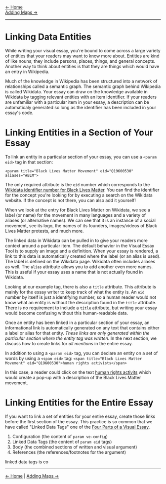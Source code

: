 [<- Home](https://docs.visual-essays.app/) <br />
[Adding Maps ->](https://docs.visual-essays.app/adding-maps)
___
# Linking Data Entities

While writing your visual essay, you're bound to come across a large variety of entities that your readers may want to know more about. Entities are kind of like nouns; they include persons, places, things, and general concepts. Another way to think about entities is that they are things which would have an entry in Wikipedia. 

Much of the knowledge in Wikipedia has been structured into a network of relationships called a semantic graph. The semantic graph behind Wikipedia is called Wikidata. Your essay can draw on the knowledge available in Wikidata by tagging relevant entities with an item identifier. If your readers are unfamiliar with a particular item in your essay, a description can be automaticaly generated so long as the identifier has been included in your essay's code.

# Linking Entities in a Section of Your Essay

To link an entity in a particular section of your essay, you can use a `<param eid>` tag in that section:

```
<param title="Black Lives Matter Movement" eid="Q19600530" aliases="#BLM">
```

The only required attribute is the `eid` number which corresponds to the [Wikidata identifier number for Black Lives Matter](https://www.wikidata.org/wiki/Q19600530). You can find the identifier for the concept you're looking for by executing a search on the Wikidata website. If the concept is not there, you can also add it yourself!

When we look at the entry for Black Lives Matter on Wikidata, we see a label (or name) for the movement in many languages and a variety of aliases (or alternative names). We can see that it is an instance of a social movement, see its logo, the names of its founders, images/videos of Black Lives Matter protests, and much more. 

The linked data in Wikidata can be pulled in to give your readers more context around a particular item. The default behavior in the Visual Essay Tool is to supply an image and a definition. When your essay is rendered, a link to this data is automatically created where the label (or an alias is used). The label is defined on the Wikidata page. Wikidata often includes aliases as well. The `alias` attribute allows you to add another even more names. This is useful if your essay uses a name that is not actually found in Wikidata.

Looking at our example tag, there is also a `title` attribute. This attribute is mainly for the essay writer to keep track of what the entity is. An `eid` number by itself is just a identifying number, so a human reader would not know what an entity is without the description found in the `title` attribute. There is no requirement to include a `title` attribute, but writing your essay would become confusing without this human-readable data.

Once an entity has been linked in a particular section of your essay, an informational link is automatically generated on any text that contains either a label or alias for that entity. *These links are only generated within the particular section where the entity tag was written.* In the next section, we discuss how to create links for *all mentions* in the entire essay.

In addition to using a `<param eid>` tag, you can declare an entity on a set of words by using a `<span eid>` tag:
`<span title="Black Lives Matter Movement" eid="Q19600530">human rights activists</span>`

In this case, a reader could click on the text [human rights activits](#) which would create a pop-up with a description of the Black Lives Matter movement. 

# Linking Entities for the Entire Essay

If you want to link a set of entities for your entire essay, create those links before the first section of the essay. This practice is so common that we have called "Linked Data Tags" one of the [Four Parts of a Visual Essay](https://docs.visual-essays.app/parts-of-essay/).

1. Configuration (the content of `param ve-config`)
2. Linked Data Tags (the content of `param eid` tags)
3. Body (the combined sections of written and visual argument)
4. References (the references/footnotes for the argument)



linked data tags is co

____
[<- Home](https://docs.visual-essays.app/) | [Adding Maps ->](https://docs.visual-essays.app/adding-maps)
